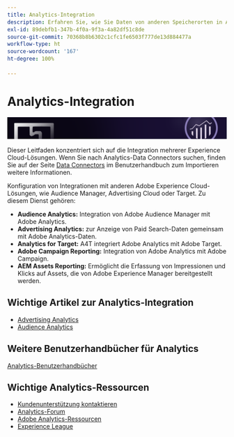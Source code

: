 ```yaml
---
title: Analytics-Integration
description: Erfahren Sie, wie Sie Daten von anderen Speicherorten in Adobe Analytics integrieren können.
exl-id: 89debfb1-347b-4f0a-9f3a-4a82df51c8de
source-git-commit: 70368b8b6302c1cfc1fe6503f777de13d884477a
workflow-type: ht
source-wordcount: '167'
ht-degree: 100%

---
```


# Analytics-Integration

![Banner](../../assets/doc_banner_integrate.png)

Dieser Leitfaden konzentriert sich auf die Integration mehrerer Experience Cloud-Lösungen. Wenn Sie nach Analytics-Data Connectors suchen, finden Sie auf der Seite [Data Connectors](/help/import/data-connectors/getting-started-data-connectors.md) im Benutzerhandbuch zum Importieren weitere Informationen.

Konfiguration von Integrationen mit anderen Adobe Experience Cloud-Lösungen, wie Audience Manager, Advertising Cloud oder Target. Zu diesem Dienst gehören:

* **Audience Analytics:** Integration von Adobe Audience Manager mit Adobe Analytics.
* **Advertising Analytics:** zur Anzeige von Paid Search-Daten gemeinsam mit Adobe Analytics-Daten.
* **Analytics for Target:** A4T integriert Adobe Analytics mit Adobe Target.
* **Adobe Campaign Reporting:** Integration von Adobe Analytics mit Adobe Campaign.
* **AEM Assets Reporting:** Ermöglicht die Erfassung von Impressionen und Klicks auf Assets, die von Adobe Experience Manager bereitgestellt werden.

## Wichtige Artikel zur Analytics-Integration

* [Advertising Analytics](c-advertising-analytics/overview.md)
* [Audience Analytics](c-audience-analytics/mc-audiences-aam.md)

## Weitere Benutzerhandbücher für Analytics

[Analytics-Benutzerhandbücher](https://experienceleague.adobe.com/docs/analytics.html?lang=de)

## Wichtige Analytics-Ressourcen

* [Kundenunterstützung kontaktieren](https://helpx.adobe.com/de/contact/enterprise-support.ec.html)
* [Analytics-Forum](https://forums.adobe.com/community/experience-cloud/analytics-cloud/analytics)
* [Adobe Analytics-Ressourcen](https://experienceleaguecommunities.adobe.com/t5/adobe-analytics-discussions/adobe-analytics-resources/m-p/276666?profile.language=de)
* [Experience League](https://experienceleague.adobe.com/?lang=de#home)
